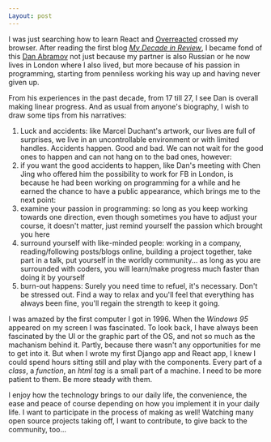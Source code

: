 ```yaml
---
Layout: post
---
```

I was just searching how to learn React and [Overreacted](https://overreacted.io/) crossed my browser. After reading the first blog [_My Decade in Review_](https://overreacted.io/my-decade-in-review/), I became fond of this [Dan Abramov](https://mobile.twitter.com/dan_abramov) not just because my partner is also Russian or he now lives in London where I also lived, but more because of his passion in programming, starting from penniless working his way up and having never given up.

From his experiences in the past decade, from 17 till 27, I see Dan is overall making linear progress. And as usual from anyone's biography, I wish to draw some tips from his narratives:

1. Luck and accidents: like Marcel Duchant's artwork, our lives are full of surprises, we live in an uncontrollable environment or with limited handles. Accidents happen. Good and bad. We can not wait for the good ones to happen and can not hang on to the bad ones, however:
2. if you want the good accidents to happen, like Dan's meeting with Chen Jing who offered him the possibility to work for FB in London, is because he had been working on programming for a while and he earned the chance to have a public appearance, which brings me to the next point:
3. examine your passion in programming: so long as you keep working towards one direction, even though sometimes you have to adjust your course, it doesn't matter, just remind yourself the passion which brought you here
4. surround yourself with like-minded people: working in a company, reading/following posts/blogs online, building a project together, take part in a talk, put yourself in the worldly community... as long as you are surrounded with coders, you will learn/make progress much faster than doing it by yourself
5. burn-out happens: Surely you need time to refuel, it's necessary. Don't be stressed out. Find a way to relax and you'll feel that everything has always been fine, you'll regain the strength to keep it going.

I was amazed by the first computer I got in 1996. When the _Windows 95_ appeared on my screen I was fascinated. To look back, I have always been fascinated by the UI or the graphic part of the OS, and not so much as the machanism behind it. Partly, because there wasn't any opportunities for me to get into it. But when I wrote my first Django app and React app, I knew I could spend hours sitting still and play with the components. Every part of a _class_, a _function_, an _html tag_ is a small part of a machine. I need to be more patient to them. Be more steady with them.

I enjoy how the technology brings to our daily life, the convenience, the ease and peace of course depending on how you implement it in your daily life. I want to participate in the process of making as well! Watching many open source projects taking off, I want to contribute, to give back to the community, too...

